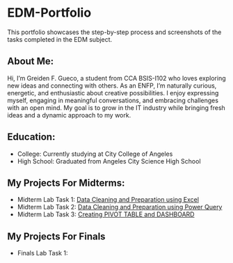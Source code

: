 # EDM-Portfolio 
This portfolio showcases the step-by-step process and screenshots of the tasks completed in the EDM subject.  

## About Me:  
Hi, I’m Greiden F. Gueco, a student from CCA BSIS-I102 who loves exploring new ideas and connecting with others. As an ENFP, I’m naturally curious, energetic, and enthusiastic about creative possibilities. I enjoy expressing myself, engaging in meaningful conversations, and embracing challenges with an open mind. My goal is to grow in the IT industry while bringing fresh ideas and a dynamic approach to my work.  

## Education:  
- College: Currently studying at City College of Angeles
- High School: Graduated from Angeles City Science High School 

## My Projects For Midterms:
- Midterm Lab Task 1: [Data Cleaning and Preparation using Excel](https://greidengueco.github.io/Midterm-Lab-Task-1/)
- Midterm Lab Task 2: [Data Cleaning and Preparation using Power Query](https://greidengueco.github.io/Midterm-Lab-Task-2/)
- Midterm Lab Task 3: [Creating PIVOT TABLE and DASHBOARD](https://greidengueco.github.io/Midterm-Lab-Task-3/)

## My Projects For Finals
- Finals Lab Task 1:
